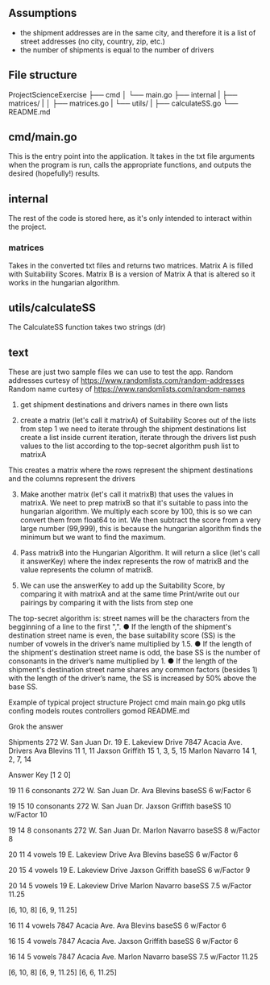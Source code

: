 ## Assumptions
- the shipment addresses are in the same city, and therefore it is a list of 
  street addresses (no city, country, zip, etc.)
- the number of shipments is equal to the number of drivers
## File structure
ProjectScienceExercise
├── cmd
│   └── main.go
├── internal
|   ├── matrices/
|   │   ├── matrices.go
|   └── utils/
|       ├── calculateSS.go
└── README.md


## cmd/main.go
This is the entry point into the application. It takes in the txt file arguments
when the program is run, calls the appropriate functions, and outputs the
desired (hopefully!) results.
## internal
The rest of the code is stored here, as it's only intended to interact within
the project.
### matrices
Takes in the converted txt files and returns two matrices. Matrix A is filled
with Suitability Scores. Matrix B is a version of Matrix A that is altered so
it works in the hungarian algorithm.
## utils/calculateSS
The CalculateSS function takes two strings (dr)

## text
These are just two sample files we can use to test the app. 
Random addresses curtesy of https://www.randomlists.com/random-addresses
Random name curtesy of https://www.randomlists.com/random-names
1. get shipment destinations and drivers names in there own lists

2. create a matrix (let's call it matrixA) of Suitability Scores out of the lists from step 1
  we need to iterate through the shipment destinations list
    create a list
    inside current iteration, iterate through the drivers list
      push values to the list according to the top-secret algorithm
    push list to matrixA

This creates a matrix where the rows represent the shipment destinations and 
the columns represent the drivers

3. Make another matrix (let's call it matrixB) that uses the values in matrixA.
We neet to prep matrixB so that it's suitable to pass into the hungarian
algorithm. We multiply each score by 100, this is so we can convert them from
float64 to int. We then subtract the score from a very large number (99,999),
this is because the hungarian algorithm finds the minimum but we want to find
the maximum.

4. Pass matrixB into the Hungarian Algorithm. It will return a slice (let's call
it answerKey) where the index represents the row of matrixB and the value
represents the column of matrixB.

5. We can use the answerKey to add up the Suitability Score, by comparing it
with matrixA and at the same time Print/write out our pairings by comparing it
with the lists from step one

  The top-secret algorithm is:
  street names will be the characters from the begginning of a line to the first ",".
  ● If the length of the shipment's destination street name is even, the base suitability score (SS) is the number of vowels in the driver’s name multiplied by 1.5.
  ● If the length of the shipment's destination street name is odd, the base SS is the number of consonants in the driver’s name multiplied by 1.
  ● If the length of the shipment's destination street name shares any common factors (besides 1) with the length of the driver’s name, the SS is increased by 50% above the base SS.

Example of typical project structure
Project
  cmd
    main
      main.go
  pkg
    utils
    confing
    models
    routes
    controllers
  gomod
  README.md



Grok the answer

Shipments
  272 W. San Juan Dr.
  19 E. Lakeview Drive
  7847 Acacia Ave.
Drivers
  Ava Blevins     11  1, 11
  Jaxson Griffith 15  1, 3, 5, 15
  Marlon Navarro  14  1, 2, 7, 14


Answer Key
  [1 2 0]

19 11                     6 consonants
272 W. San Juan Dr.     Ava Blevins
baseSS   6
w/Factor 6

19 15                     10 consonants
272 W. San Juan Dr.     Jaxson Griffith
baseSS   10
w/Factor 10

19 14                     8 consonants
272 W. San Juan Dr.     Marlon Navarro
baseSS   8
w/Factor 8




20 11                     4 vowels
19 E. Lakeview Drive    Ava Blevins
baseSS   6
w/Factor 6

20 15                     4 vowels
19 E. Lakeview Drive    Jaxson Griffith
baseSS   6
w/Factor 9

20 14                     5 vowels
19 E. Lakeview Drive    Marlon Navarro
baseSS   7.5
w/Factor 11.25

[6, 10, 8]
[6, 9, 11.25]


16 11                   4 vowels
7847 Acacia Ave.        Ava Blevins
baseSS   6
w/Factor 6

16 15                   4 vowels
7847 Acacia Ave.        Jaxson Griffith
baseSS   6
w/Factor 6

16 14                   5 vowels
7847 Acacia Ave.        Marlon Navarro
baseSS   7.5
w/Factor 11.25

[6, 10, 8]
[6, 9, 11.25]
[6, 6, 11.25]